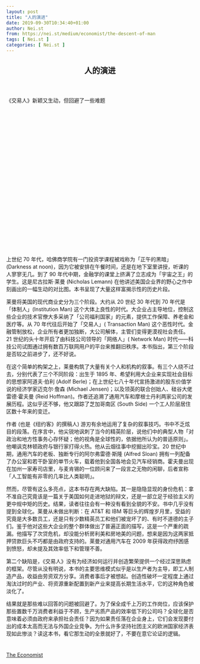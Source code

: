 ```yaml
---
layout: post
title: "人的演进"
date: 2019-09-30T10:34:40+01:00
author: Nei.st
from: https://nei.st/medium/economist/the-descent-of-man
tags: [ Nei.st ]
categories: [ Nei.st ]
---
```


<article class="post-5608 post type-post status-publish format-standard hentry category-economist" id="post-5608">
 <header class="page-header medium Archives">
  <div class="page-header__image">
  </div>
  <div class="page-header__content">
   <h1 class="page-title text-align-center">
    人的演进
   </h1>
  </div>
 </header>
 <div class="entry-content aesop-entry-content" id="post-5608-content">
  <link as="font" crossorigin="anonymous" href="//cdn.jsdelivr.net/gh/0nd1jyU39XQ/_/glyph/font-face/0uIzqoZjSuJfvSBnvgXTcApMtcVhMcpr.woff" rel="preload" type="font/woff"/>
  <link as="font" crossorigin="anonymous" href="//cdn.jsdelivr.net/gh/0nd1jyU39XQ/_/glyph/font-face/1sTnSLZWDKucPX6SAk.woff" rel="preload" type="font/woff"/>
  <p class="blog-post__description">
   《交易人》新颖又生动，但回避了一些难题
  </p>
  <span id="more-5608">
  </span>
  <div class="navigation__primary-inner">
   <a class="economist__link-logo" href="//nei.st/medium/economist">
   </a>
  </div>
  <div class="container img component-image">
   <div class="aspectRatioPlaceholder" style="padding-bottom:75%;height: 0;">
    <div class="progressiveMedia" data-height="1152" data-width="1536">
     <img alt="" class="progressiveMedia-image" data-src="https://cdn.jsdelivr.net/gh/0nd1jyU39XQ/_/img/1/e52bf525ly1g7hocw4ms0j216o0w046t.jpg" src="https://cdn.jsdelivr.net/gh/0nd1jyU39XQ/_/img/1/e52bf525ly1g7hocw4ms0j216o0w046t.jpg"/>
    </div>
   </div>
  </div>
  <p>
   上世纪 70 年代，哈佛商学院有一门投资学课程被戏称为「正午的黑暗」(Darkness at noon)，因为它被安排在午餐时间，还是在地下室里讲授，听课的人寥寥无几。到了 90 年代中期，金融学的课堂上挤满了立志成为「宇宙之王」的学生。这是尼古拉斯·莱曼 (Nicholas Lemann) 在他讲述美国企业界的野心之作中刻画出的一幅生动的对比图。本书呈现了大量这样富揭示性的历史片段。
  </p>
  <p>
   莱曼将美国的现代商业史分为三个阶段。大约从 20 世纪 30 年代到 70 年代是「体制人」(Institution Man) 这个大体上良性的时代。大企业占主导地位，控制这些企业的技术官僚大多采纳了「公司福利国家」的元素，提供工作保障、养老金和医疗等。从 70 年代往后开始了「交易人」( Transaction Man) 这个恶性时代。金融管制放松，企业所有者更加独断，大公司解体，主管们变得更漠视社会责任。21 世纪的头十年开启了由科技公司领导的「网络人」( Network Man) 时代——科技公司试图通过拥有数百万联网用户的平台来推翻旧秩序。本书指出，第三个阶段是否较之前进步了，还不好说。
  </p>
  <p>
   在这个简单的构架之上，莱曼构筑了大量有关个人和机构的叙事。有三个人绕不过去，分别代表了三个不同阶段：出生于 1895 年、希望利用大企业来实现社会目标的思想家阿道夫·伯利 (Adolf Berle)；在上世纪七八十年代宣扬激进的股东价值学说的经济学家迈克尔·詹森 (Michael Jensen)；以及领英的联合创始人、硅谷大佬雷德·霍夫曼 (Reid Hoffman)。作者还追溯了通用汽车和摩根士丹利两家公司的发展历程。这似乎还不够，他又跟踪了芝加哥南区 (South Side) 一个工人阶层居住区数十年来的变迁。
  </p>
  <p>
   作者 (也是《纽约客》的撰稿人) 游刃有余地运用了复杂的叙事技巧。书中不乏炫目的段落。在序言中，他尖锐地讽刺了当今的精英阶层，说他们中的典型人物「对政治和地方性事务心存怀疑；他的视角是全球性的，依据他所认为的普适原则」。他嘲讽克林顿政府与银行家打得火热。他从云烟往事中挖掘出珍宝。20 世纪中期，通用汽车的老板、独断专行的阿尔弗雷德·斯隆 (Alfred Sloan) 拥有一列配备了办公室和若干卧室的单节火车，载着他到全国各地会见汽车经销商。霍夫曼出现在加州一家寿司店里，与麦肯锡的一位顾问来了一段言之无物的闲聊，后者宣称「人工智能有非零的几率比人类聪明」。
  </p>
  <p>
   然而，尽管有这么多亮点，这本书存在两大缺陷。其一是隐隐显现的身份危机：拿不准自己究竟该是一篇关于美国如何走进地狱的辩文，还是一部立足于经验主义的更中规中矩的历史。结果，读者往往会有一种没有看到全貌的不安。书中几乎没有提到全球化。莱曼从未做出判断：在 AT&amp;T 和 IBM 等巨头的辉煌岁月里，受益的究竟是大多数员工，还是只有少数精英员工和他们被宠坏了的、有时不道德的主子们。鉴于他对这些大企业的整个群体做出了普遍正面的描写，这是一个严重的疏漏。他描写了次贷危机，却没能分析房利美和房地美的问题，想来是因为这两家抵押贷款巨头不巧都是由政府支持的。莱曼对通用汽车在 2009 年获得政府纾困感到愤怒，却未提及其效率低下和管理不善。
  </p>
  <div class="code-block code-block-1" style="margin: 8px 0; clear: both;">
   <div class="container ads_KbHEVhh8Rw">
    <div class="card card--blog post-sidebar">
     <div class="card-body">
      <div class="logo_ngcontent-kty-0">
      </div>
      <div class="iframe-blocker U6XAMK63Vh00WqvF2BacIQ">
       <div class="background-h60B">
       </div>
       <div class="WumZiPCS4MeMw4pxQ">
       </div>
      </div>
     </div>
     <div class="card-footer">
      <div class="card-footer-wrapper" layout="row bottom-left">
      </div>
     </div>
    </div>
   </div>
  </div>
  <p>
   第二个缺陷是，《交易人》没有为经济如何运行并创造繁荣提供一个经过深思熟虑的框架。尽管从没有明说，本书的主要思维模式似乎是以生产者为主导，即工人制造产品，收益由劳资双方分享。消费者事后才被想起。创造性破坏一定程度上通过淘汰过时的产业、将资源重新配置到新产业来提高长期生活水平，它的这种角色被淡化了。
  </p>
  <p>
   结果就是那些难以回答的问题被回避了。为了保全成千上万的工作岗位，应该保护那些置数千万消费者利益于不顾，生产劣质产品的效率低下的公司吗？全球化是否意味着必须由政府来承担社会责任？因为如果责任落在企业身上，它们会发现要付出的成本太高而无法与外国企业竞争。为什么许多坚持社团主义的欧洲国家经济表现如此惨淡？读这本书，看它那生动的全景就好了，不要在意它论证的逻辑。
  </p>
  <div class="container ag ah">
   <div class="fe n el">
    <a class="dt du bn bo bp bq br bs bt bu dv dw bx by dx dy" href="https://nei.st/medium/economist?source=https://www.economist.com/books-and-arts/2019/09/12/nicholas-lemann-traces-the-history-of-american-corporations">
     <div class="c ff fg ag ah fh el fi fj ce fk fl fm fn fo fp fq fr fs ft fu">
      <div class="bs em en eo ep eq fv ah fw fg ag bm eu fx q fy fz p ac">
      </div>
     </div>
    </a>
   </div>
  </div>
  <div class="code-block code-block-2" style="margin: 8px 0; clear: both;">
   <br/>
   <div class="container ads_KbHEVhh8Rw">
    <div class="card card--blog post-sidebar">
     <div class="card-body">
      <div class="logo_ngcontent-kty-0">
      </div>
      <div class="iframe-blocker U6XAMK63Vh00WqvF2BacIQ">
       <div class="background-h60B">
       </div>
       <div class="WumZiPCS4MeMw4pxQ">
       </div>
      </div>
     </div>
     <div class="card-footer">
      <div class="card-footer-wrapper" layout="row bottom-left">
      </div>
     </div>
    </div>
   </div>
  </div>
 </div>
 <footer class="entry-footer">
  <div class="categories icon-link">
   <a href="https://nei.st/category/medium/economist" rel="category tag">
    The Economist
   </a>
  </div>
 </footer>
</article>


